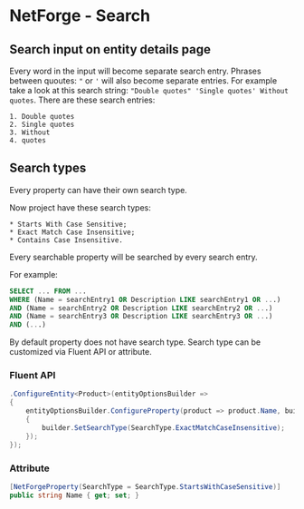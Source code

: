 # NetForge - Search

## Search input on entity details page

Every word in the input will become separate search entry. Phrases between quoutes: `"` or `'` will also become separate entries.
For example take a look at this search string: `"Double quotes" 'Single quotes' Without quotes`.
There are these search entries:

    1. Double quotes
    2. Single quotes
    3. Without
    4. quotes

## Search types

Every property can have their own search type.

Now project have these search types:

    * Starts With Case Sensitive;
    * Exact Match Case Insensitive;
    * Contains Case Insensitive.

Every searchable property will be searched by every search entry.

For example:

```SQL
SELECT ... FROM ...
WHERE (Name = searchEntry1 OR Description LIKE searchEntry1 OR ...)
AND (Name = searchEntry2 OR Description LIKE searchEntry2 OR ...)
AND (Name = searchEntry3 OR Description LIKE searchEntry3 OR ...)
AND (...)
```

By default property does not have search type.
Search type can be customized via Fluent API or attribute.

### Fluent API

```csharp
.ConfigureEntity<Product>(entityOptionsBuilder =>
{
    entityOptionsBuilder.ConfigureProperty(product => product.Name, builder =>
    {
        builder.SetSearchType(SearchType.ExactMatchCaseInsensitive);
    });
});
```

### Attribute

```csharp
[NetForgeProperty(SearchType = SearchType.StartsWithCaseSensitive)]
public string Name { get; set; }
```